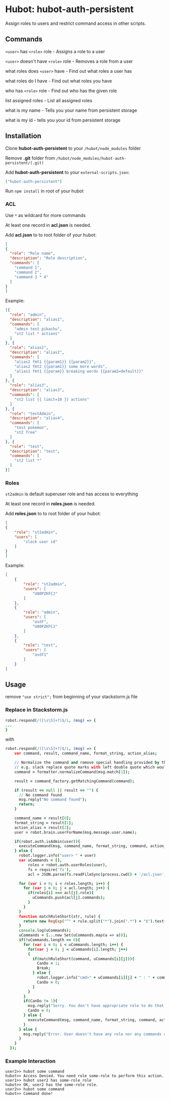# Hubot: hubot-auth-persistent

Assign roles to users and restrict command access in other scripts.

## Commands
`<user>` has `<role>` role - Assigns a role to a user

`<user>` doesn't have `<role>` role - Removes a role from a user

what roles does `<user>` have - Find out what roles a user has

what roles do I have - Find out what roles you have

who has `<role>` role - Find out who has the given role

list assigned roles - List all assigned roles

what is my name - Tells you your name from persistent storage

what is my id - tells you your id from persistent storage

## Installation

Clone **hubot-auth-persistent** to your `/hubot/node_modules` folder

Remove **.git** folder from `/hubot/node_modules/hubot-auth-persistent/(.git)`

Add **hubot-auth-persistent** to your `external-scripts.json`:

```json
["hubot-auth-persistent"]
```

Run `npm install` in root of your hubot

### ACL

Use `*` as wildcard for more commands

At least one record in **acl.json** is needed.

Add **acl.json** to to root folder of your hubot:

```json
[
{
  "role": "Role name",
  "description": "Role description",
  "commands": [
    "command 1",
    "command 2",
    "command 3 * 4"
  ]
}
]
```

Example:
```json
[{
  "role": "admin",
  "description": "alias1",
  "commands": [
    "admin test pikachu",
    "st2 list * actions"
  ]
}, {
  "role": "alias2",
  "description": "alias2",
  "commands": [
    "alias2 fmt1 {{param1}} {{param2}}",
    "alias2 fmt2 {{param1}} some more words",
    "alias1 fmt1 {{param}} breaking words {{param2=default}}"
  ]
}, {
  "role": "alias3",
  "description": "alias3",
  "commands": [
    "st2 list {{ limit=10 }} actions"
  ]
}, {
  "role": "testAdmin",
  "description": "alias4",
  "commands": [
    "test pokemon",
    "st2 free"
  ]
}, {
  "role": "test",
  "description": "test",
  "commands": [
    "st2 list *"
  ]
}]

```
### Roles

`st2admin` is default superuser role and has access to everything

At least one record in **roles.json** is needed.

Add **roles.json** to to root folder of your hubot:

```json
[
{
    "role": "st2admin",
    "users": [
        "slack user id"
    ]
}
]
```

Example:
```json
[
    {
        "role": "st2admin",
        "users": [
            "U80PZKFCJ"
        ]
    },
    {
        "role": "admin",
        "users": [
            "asdf",
            "U80PZKFCJ"
        ]
    },
    {
        "role": "test",
        "users": [
            "asdf1"
        ]
    }
]
```

## Usage

remove `"use strict";` from beginning of your stackstorm.js file  

### Replace in Stackstorm.js
```coffee
robot.respond(/([\s\S]+?)$/i, (msg) => {
...
}
```
with
```coffee
robot.respond(/([\s\S]+?)$/i, (msg) => {
    var command, result, command_name, format_string, action_alias;

    // Normalize the command and remove special handling provided by the chat service.
    // e.g. slack replace quote marks with left double quote which would break behavior.
    command = formatter.normalizeCommand(msg.match[1]);

    result = command_factory.getMatchingCommand(command);

    if (result == null || result == "") {
      // No command found
      msg.reply("No command found");
      return;
    }

    command_name = result[0];
    format_string = result[1];
    action_alias = result[2];
    user = robot.brain.userForName(msg.message.user.name);

    if(robot.auth.isAdmin(user)){
      executeCommand(msg, command_name, format_string, command, action_alias);
    } else {
      robot.logger.info("user> " + user)
      var uCommands = [],
          roles = robot.auth.userRoles(user),
          fs = require('fs'),
          acl = JSON.parse(fs.readFileSync(process.cwd() + '/acl.json', 'utf8'));

      for (var i = 0; i < roles.length; i++) {
        for (var j = 0; j < acl.length; j++) {
          if(roles[i] === acl[j].role){
            uCommands.push(acl[j].commands);
          }
        }
      }
      function matchRuleShort(str, rule) {
        return new RegExp("^" + rule.split("*").join(".*") + "$").test(str);
      }
      console.log(uCommands);
      uCommands = [...new Set(uCommands.map(a => a))];
      if(!uCommands.length == 0){
        for (var i = 0; i < uCommands.length; i++) {
          for(var j = 0; j < uCommands[i].length; j++)
          {
            if(matchRuleShort(command, uCommands[i][j])){
              CanDo = 1;
              Break;
            } else {
              robot.logger.info("cmd>" + uCommands[i][j] + " : " + command)
              CanDo = 0;
            }
          }
        }
        if(CanDo != 1){
          msg.reply("Sorry. You don't have appropriate role to do that.");
          CanDo = 0;
        } else {
          executeCommand(msg, command_name, format_string, command, action_alias);
        }
      } else {
        msg.reply("Error. User doesn't have any role nor any commands assigned")
      }
    }
  });
```
### Example Interaction
```
user2>> hubot some command
hubot>> Access Denied. You need role some-role to perform this action.
user1>> hubot user2 has some-role role
hubot>> OK, user2 has the some-role role.
user2>> hubot some command
hubot>> Command done!
```

